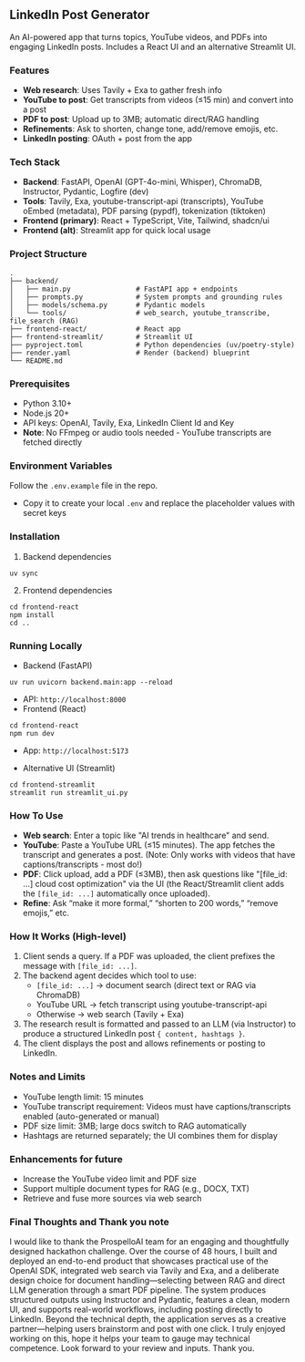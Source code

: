 ## LinkedIn Post Generator

An AI-powered app that turns topics, YouTube videos, and PDFs into engaging LinkedIn posts. Includes a React UI and an alternative Streamlit UI.

### Features

- **Web research**: Uses Tavily + Exa to gather fresh info
- **YouTube to post**: Get transcripts from videos (≤15 min) and convert into a post
- **PDF to post**: Upload up to 3MB; automatic direct/RAG handling
- **Refinements**: Ask to shorten, change tone, add/remove emojis, etc.
- **LinkedIn posting**: OAuth + post from the app

### Tech Stack

- **Backend**: FastAPI, OpenAI (GPT-4o-mini, Whisper), ChromaDB, Instructor, Pydantic, Logfire (dev)
- **Tools**: Tavily, Exa, youtube-transcript-api (transcripts), YouTube oEmbed (metadata), PDF parsing (pypdf), tokenization (tiktoken)
- **Frontend (primary)**: React + TypeScript, Vite, Tailwind, shadcn/ui
- **Frontend (alt)**: Streamlit app for quick local usage

### Project Structure

```
.
├── backend/
│   ├── main.py                # FastAPI app + endpoints
│   ├── prompts.py             # System prompts and grounding rules
│   ├── models/schema.py       # Pydantic models
│   └── tools/                 # web_search, youtube_transcribe, file_search (RAG)
├── frontend-react/            # React app
├── frontend-streamlit/        # Streamlit UI
├── pyproject.toml             # Python dependencies (uv/poetry-style)
├── render.yaml                # Render (backend) blueprint
└── README.md                  
```

### Prerequisites

- Python 3.10+
- Node.js 20+
- API keys: OpenAI, Tavily, Exa, LinkedIn Client Id and Key
- **Note**: No FFmpeg or audio tools needed - YouTube transcripts are fetched directly 

### Environment Variables

Follow the `.env.example` file in the repo.

- Copy it to create your local `.env` and replace the placeholder values with secret keys


### Installation

1. Backend dependencies

```
uv sync
```

2. Frontend dependencies

```
cd frontend-react
npm install
cd ..
```

### Running Locally

- Backend (FastAPI)

```
uv run uvicorn backend.main:app --reload
```

- API: `http://localhost:8000`
- Frontend (React)

```
cd frontend-react
npm run dev
```

- App: `http://localhost:5173`

- Alternative UI (Streamlit)

```
cd frontend-streamlit
streamlit run streamlit_ui.py
```

### How To Use

- **Web search**: Enter a topic like "AI trends in healthcare" and send.
- **YouTube**: Paste a YouTube URL (≤15 minutes). The app fetches the transcript and generates a post. (Note: Only works with videos that have captions/transcripts - most do!)
- **PDF**: Click upload, add a PDF (≤3MB), then ask questions like "[file_id: ...] cloud cost optimization" via the UI (the React/Streamlit client adds the `[file_id: ...]` automatically once uploaded).
- **Refine**: Ask “make it more formal,” “shorten to 200 words,” “remove emojis,” etc.

### How It Works (High-level)

1. Client sends a query. If a PDF was uploaded, the client prefixes the message with `[file_id: ...]`.
2. The backend agent decides which tool to use:
   - `[file_id: ...]` → document search (direct text or RAG via ChromaDB)
   - YouTube URL → fetch transcript using youtube-transcript-api
   - Otherwise → web search (Tavily + Exa)
3. The research result is formatted and passed to an LLM (via Instructor) to produce a structured LinkedIn post `{ content, hashtags }`.
4. The client displays the post and allows refinements or posting to LinkedIn.

### Notes and Limits

- YouTube length limit: 15 minutes
- YouTube transcript requirement: Videos must have captions/transcripts enabled (auto-generated or manual)
- PDF size limit: 3MB; large docs switch to RAG automatically
- Hashtags are returned separately; the UI combines them for display

### Enhancements for future

- Increase the YouTube video limit and PDF size
- Support multiple document types for RAG (e.g., DOCX, TXT)
- Retrieve and fuse more sources via web search


### Final Thoughts and Thank you note
I would like to thank the ProspelloAI team for an engaging and thoughtfully designed hackathon challenge. Over the course of 48 hours, I built and deployed an end-to-end product that showcases practical use of the OpenAI SDK, integrated web search via Tavily and Exa, and a deliberate design choice for document handling—selecting between RAG and direct LLM generation through a smart PDF pipeline. The system produces structured outputs using Instructor and Pydantic, features a clean, modern UI, and supports real-world workflows, including posting directly to LinkedIn. Beyond the technical depth, the application serves as a creative partner—helping users brainstorm and post with one click.
I truly enjoyed working on this, hope it helps your team to gauge may technical competence. Look forward to your review and inputs.  Thank you.